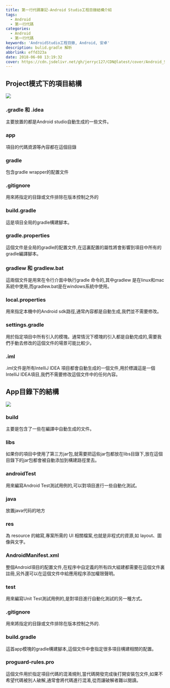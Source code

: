 ```yaml
---
title: 第一行代碼筆記-Android Studio工程目錄結構介紹
tags:
  - Android
  - 第一行代碼
categories:
  - Android
  - 第一行代碼
keywords: 'AndroidStudio工程目錄, Android, 安卓'
description: bulid.gradle 解析
abbrlink: effd323a
date: 2018-06-08 13:19:32
cover: https://cdn.jsdelivr.net/gh/jerryc127/CDN@latest/cover/Android_Studio_Projects_Overview.png
---
```


## Project模式下的項目結構  

![](https://cdn.jsdelivr.net/gh/jerryc127/CDN@latest/blog/Android_Studio_Projects_Overview/Andoidstudioproject1.png)

### .gradle 和 .idea  

主要放置的都是Android studio自動生成的一些文件。

### app  

項目的代碼資源等內容都在這個目錄

### gradle  

包含gradle wrapper的配置文件

### .gitignore  

用來將指定的目錄或文件排除在版本控制之外的

### build.gradle

這是項目全局的gradle構建腳本。

### gradle.properties

這個文件是全局的gradle的配置文件,在這裏配置的屬性將會影響到項目中所有的gradle編譯腳本。

### gradlew 和 gradlew.bat

這兩個文件是用來在令行介面中執行gradle 命令的,其中gradlew 是在linux和mac 系統中使用,而gradlew.bat是在windows系統中使用。  

### local.properties

用來指定本機中的Android sdk路徑,通常內容都是自動生成,我們並不需要修改。

### settings.gradle

用於指定項目中所有引入的模塊。通常情況下模塊的引入都是自動完成的,需要我們手動去修改的這個文件的場景可能比較少。

### .iml

.iml文件是所有IntelliJ IDEA 項目都會自動生成的一個文件,用於標識這是一個IntelliJ IDEA項目,我們不需要修改這個文件中的任何內容。

## App目錄下的結構

![](https://cdn.jsdelivr.net/gh/jerryc127/CDN@latest/blog/Android_Studio_Projects_Overview/Andoidstudioproject2.png)

### build

主要是包含了一些在編譯中自動生成的文件。

### libs

如果你的項目中使用了第三方jar包,就需要把這些jar包都放在libs目錄下,放在這個目錄下的jar包都會被自動添加到構建路徑里去。

### androidTest

用來編寫Android Test測試用例的,可以對項目進行一些自動化測試。

### java

放置java代码的地方

### res

為 resource 的縮寫,專案所需的 UI 相關檔案,也就是非程式的資源,如 layout、圖像與文字。

### AndroidManifest.xml

整個Android項目的配置文件,在程序中自定義的所有四大組建都需要在這個文件裏註冊,另外還可以在這個文件中給應用程序添加權限聲明。

### test

用來編寫Unit Test測試用例的,是對項目進行自動化測試的另一種方式。

### .gitignore

用來將指定的目錄或文件排除在版本控制之外的.

### build.gradle

這首app模塊的gradle構建腳本,這個文件中會指定很多項目構建相關的配置。

### proguard-rules.pro

這個文件用於指定項目代碼的混淆規則,當代碼開發完成後打開安裝包文件,如果不希望代碼被別人破解,通常會將代碼進行混淆,從而讓破解者難以閱讀。
